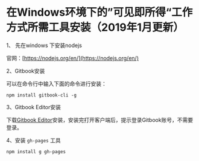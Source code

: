 # 在Windows环境下的”可见即所得“工作方式所需工具安装（2019年1月更新）

1、 先在windows 下安装nodejs

官网：[https://nodejs.org/en/](https://nodejs.org/en/)

2、Gitbook安装

可以在命令行中输入下面的命令进行安装：

```
npm install gitbook-cli -g
```

3、Gitbook Editor安装

下载[Gitbook Editor](https://legacy.gitbook.com/editor)安装，安装完打开客户端后，提示登录Gitbook账号，不需要登录。

4、安装 `gh-pages` 工具

```
npm install g gh-pages
```



